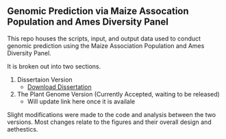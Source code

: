 ## Genomic Prediction via Maize Assocation Population and Ames Diversity Panel

This repo houses the scripts, input, and output data used to conduct genomic prediction using the Maize Association Population and Ames Diversity Panel.

It is broken out into two sections.

1. Dissertaion Version
    - [Download Dissertation](https://lib.dr.iastate.edu/etd/17179/)
2. The Plant Genome Version (Currently Accepted, waiting to be released)
    - Will update link here once it is availale

Slight modifications were made to the code and analysis between the two versions. Most changes relate to the figures and their overall design and aethestics.
